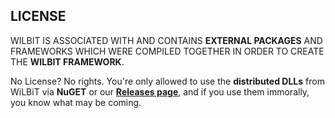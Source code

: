 ## LICENSE

WILBIT IS ASSOCIATED WITH AND CONTAINS **EXTERNAL PACKAGES** AND FRAMEWORKS WHICH WERE COMPILED TOGETHER IN ORDER TO CREATE THE **WILBIT FRAMEWORK**.

No License? No rights.
You're only allowed to use the **distributed DLLs** from WiLBiT via **NuGET** or our **[Releases page](https://github.com/Pronner/WiLBiT/releases)**, and if you use them immorally, you know what may be coming.
